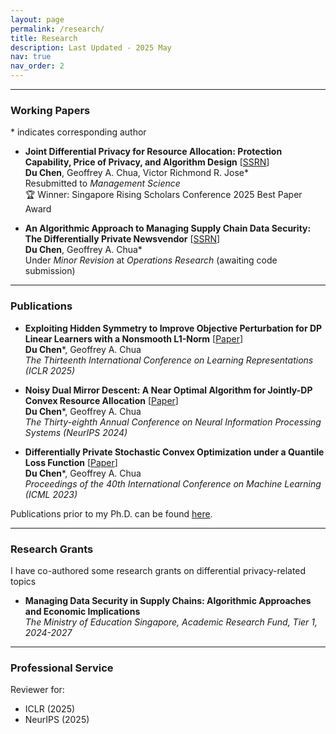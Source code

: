 ```yaml
---
layout: page
permalink: /research/
title: Research
description: Last Updated - 2025 May
nav: true
nav_order: 2
---
```


-------------

### **Working Papers**

\* indicates corresponding author

- **Joint Differential Privacy for Resource Allocation: Protection Capability, Price of Privacy, and Algorithm Design**   [[SSRN](https://papers.ssrn.com/sol3/papers.cfm?abstract_id=5112521)]   
  **Du Chen**, Geoffrey A. Chua, Victor Richmond R. Jose\*    
  Resubmitted to _Management Science_     
🏆 Winner: Singapore Rising Scholars Conference 2025 Best Paper Award


- **An Algorithmic Approach to Managing Supply Chain Data Security: The Differentially Private Newsvendor**   [[SSRN](https://papers.ssrn.com/sol3/papers.cfm?abstract_id=4654269)]   
  **Du Chen**, Geoffrey A. Chua\*    
  Under _Minor Revision_ at _Operations Research_ (awaiting code submission)

-------------

### **Publications** 


- **Exploiting Hidden Symmetry to Improve Objective Perturbation for DP Linear Learners with a Nonsmooth L1-Norm**     [[Paper](https://openreview.net/forum?id=J863DxU7Sx)]   
 **Du Chen**\*, Geoffrey A. Chua    
 _The Thirteenth International Conference on Learning Representations (ICLR 2025)_ 

- **Noisy Dual Mirror Descent: A Near Optimal Algorithm for Jointly-DP Convex Resource Allocation**    [[Paper](https://openreview.net/forum?id=6ArNmbMpKF)]   
 **Du Chen**\*, Geoffrey A. Chua  
 _The Thirty-eighth Annual Conference on Neural Information Processing Systems (NeurIPS 2024)_  

- **Differentially Private Stochastic Convex Optimization under a Quantile Loss Function**    [[Paper](https://proceedings.mlr.press/v202/chen23d.html)]   
 **Du Chen**\*, Geoffrey A. Chua    
 _Proceedings of the 40th International Conference on Machine Learning (ICML 2023)_ 

Publications prior to my Ph.D. can be found [here](https://chendu2017.github.io/pub_before_phd/).





--------------

### **Research Grants**

I have co-authored some research grants on differential privacy-related topics

- **Managing Data Security in Supply Chains: Algorithmic Approaches and Economic Implications**     
 _The Ministry of Education Singapore,  Academic Research Fund, Tier 1, 2024-2027_


--------------

### **Professional Service**

Reviewer for: 
- ICLR (2025)
- NeurIPS (2025)

















